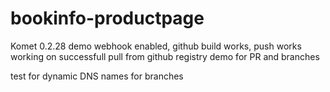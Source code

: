 # bookinfo-productpage
Komet 0.2.28 demo
webhook enabled, github build works, push works
working on successfull pull from github registry
demo for PR and branches

test for dynamic DNS names for branches
